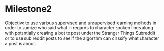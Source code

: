# Milestone2
Objective to use various supervised and unsupervised learning methods in order to sumize who said what in regards to character spoken lines along with potentially creating a bot to post under the Stranger Things Subreddit or to use sub reddit posts to see if the algorithm can classify what character a post is about.  
